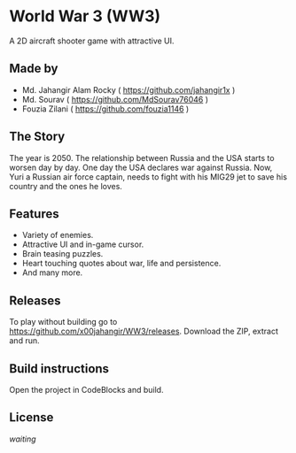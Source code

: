 # World War 3 (WW3)
A 2D aircraft shooter game with attractive UI.

## Made by
 - Md. Jahangir Alam Rocky ( https://github.com/jahangir1x )
 - Md. Sourav ( https://github.com/MdSourav76046 )
 - Fouzia Zilani ( https://github.com/fouzia1146 )

## The Story

The year is 2050. The relationship between Russia and the USA starts to worsen day by day. One day the USA declares war against Russia. Now, Yuri a Russian air force captain, needs to fight with his MIG29 jet to save his country and the ones he loves.

## Features

 - Variety of enemies.
 - Attractive UI and in-game cursor.
 - Brain teasing puzzles.
 - Heart touching quotes about war, life and persistence.
 - And many more.
## Releases

To play without building go to https://github.com/x00jahangir/WW3/releases. Download the ZIP, extract and run.

## Build instructions

Open the project in CodeBlocks and build.

## License

*waiting*
